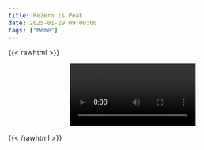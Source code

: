 ```yaml
---
title: ReZero is Peak
date: 2025-01-29 09:00:00
tags: ["Meme"]
---
```


{{< rawhtml >}}
<figure style="text-align: center;">
    <video style="display: block; margin-left: auto; margin-right: auto; width:60%" controls>
        <source src="/attachments/rezero_is_peak.mp4" type="video/mp4">
        Your browser does not support this embedded video.
    </video>
</figure>
{{< /rawhtml >}}


